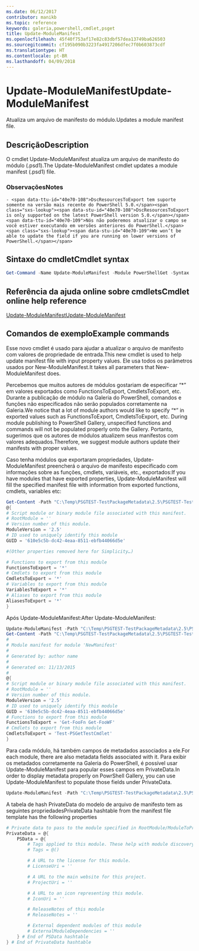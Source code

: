 ```yaml
---
ms.date: 06/12/2017
contributor: manikb
ms.topic: reference
keywords: galeria,powershell,cmdlet,psget
title: Update-ModuleManifest
ms.openlocfilehash: 45f40f753af17e82c83dbf57dea13749ba626503
ms.sourcegitcommit: cf195b090b3223fa4917206dfec7f0b603873cdf
ms.translationtype: HT
ms.contentlocale: pt-BR
ms.lasthandoff: 04/09/2018
---
```

# <a name="update-modulemanifest"></a><span data-ttu-id="40e70-103">Update-ModuleManifest</span><span class="sxs-lookup"><span data-stu-id="40e70-103">Update-ModuleManifest</span></span>
<span data-ttu-id="40e70-104">Atualiza um arquivo de manifesto do módulo.</span><span class="sxs-lookup"><span data-stu-id="40e70-104">Updates a module manifest file.</span></span>

## <a name="description"></a><span data-ttu-id="40e70-105">Descrição</span><span class="sxs-lookup"><span data-stu-id="40e70-105">Description</span></span>

<span data-ttu-id="40e70-106">O cmdlet Update-ModuleManifest atualiza um arquivo de manifesto do módulo (.psd1).</span><span class="sxs-lookup"><span data-stu-id="40e70-106">The Update-ModuleManifest cmdlet updates a module manifest (.psd1) file.</span></span>

### <a name="notes"></a><span data-ttu-id="40e70-107">Observações</span><span class="sxs-lookup"><span data-stu-id="40e70-107">Notes</span></span>
    - <span data-ttu-id="40e70-108">DscResourcesToExport tem suporte somente na versão mais recente do PowerShell 5.0.</span><span class="sxs-lookup"><span data-stu-id="40e70-108">DscResourcesToExport is only supported on the latest PowerShell version 5.0.</span></span> <span data-ttu-id="40e70-109">Nós não poderemos atualizar o campo se você estiver executando em versões anteriores do PowerShell.</span><span class="sxs-lookup"><span data-stu-id="40e70-109">We won’t be able to update the field if you are running on lower versions of PowerShell.</span></span>

## <a name="cmdlet-syntax"></a><span data-ttu-id="40e70-110">Sintaxe do cmdlet</span><span class="sxs-lookup"><span data-stu-id="40e70-110">Cmdlet syntax</span></span>
```powershell
Get-Command -Name Update-ModuleManifest -Module PowerShellGet -Syntax
```

## <a name="cmdlet-online-help-reference"></a><span data-ttu-id="40e70-111">Referência da ajuda online sobre cmdlets</span><span class="sxs-lookup"><span data-stu-id="40e70-111">Cmdlet online help reference</span></span>

[<span data-ttu-id="40e70-112">Update-ModuleManifest</span><span class="sxs-lookup"><span data-stu-id="40e70-112">Update-ModuleManifest</span></span>](http://go.microsoft.com/fwlink/?LinkId=619311)

## <a name="example-commands"></a><span data-ttu-id="40e70-113">Comandos de exemplo</span><span class="sxs-lookup"><span data-stu-id="40e70-113">Example commands</span></span>

<span data-ttu-id="40e70-114">Esse novo cmdlet é usado para ajudar a atualizar o arquivo de manifesto com valores de propriedade de entrada.</span><span class="sxs-lookup"><span data-stu-id="40e70-114">This new cmdlet is used to help update manifest file with input property values.</span></span> <span data-ttu-id="40e70-115">Ele usa todos os parâmetros usados por New-ModuleManifest.</span><span class="sxs-lookup"><span data-stu-id="40e70-115">It takes all parameters that New-ModuleManifest does.</span></span>

<span data-ttu-id="40e70-116">Percebemos que muitos autores de módulos gostariam de especificar “\*” em valores exportados como FunctionsToExport, CmdletsToExport, etc. Durante a publicação de módulo na Galeria do PowerShell, comandos e funções não especificados não serão populados corretamente na Galeria.</span><span class="sxs-lookup"><span data-stu-id="40e70-116">We notice that a lot of module authors would like to specify “\*” in exported values such as FunctionsToExport, CmdletsToExport, etc. During module publishing to PowerShell Gallery, unspecified functions and commands will not be populated properly onto the Gallery.</span></span> <span data-ttu-id="40e70-117">Portanto, sugerimos que os autores de módulos atualizem seus manifestos com valores adequados.</span><span class="sxs-lookup"><span data-stu-id="40e70-117">Therefore, we suggest module authors update their manifests with proper values.</span></span>

<span data-ttu-id="40e70-118">Caso tenha módulos que exportaram propriedades, Update-ModuleManifest preencherá o arquivo de manifesto especificado com informações sobre as funções, cmdlets, variáveis, etc., exportados:</span><span class="sxs-lookup"><span data-stu-id="40e70-118">If you have modules that have exported properties, Update-ModuleManifest will fill the specified manifest file with information from exported functions, cmdlets, variables etc:</span></span>
```powershell
Get-Content -Path "C:\Temp\PSGTEST-TestPackageMetadata\2.5\PSGTEST-TestPackageMetadata.psd1"
@{
# Script module or binary module file associated with this manifest.
# RootModule = ''
# Version number of this module.
ModuleVersion = '2.5'
# ID used to uniquely identify this module
GUID = '610e5c5b-dc42-4eaa-8511-ebfb44066d5e'

#(Other properties removed here for Simplicity…)

# Functions to export from this module
FunctionsToExport = '*'
# Cmdlets to export from this module
CmdletsToExport = '*'
# Variables to export from this module
VariablesToExport = '*'
# Aliases to export from this module
AliasesToExport = '*'
}
```

<span data-ttu-id="40e70-119">Após Update-ModuleManifest:</span><span class="sxs-lookup"><span data-stu-id="40e70-119">After Update-ModuleManifest:</span></span>
```powershell
Update-ModuleManifest -Path "C:\Temp\PSGTEST-TestPackageMetadata\2.5\PSGTEST-TestPackageMetadata.psd1"
Get-Content -Path "C:\Temp\PSGTEST-TestPackageMetadata\2.5\PSGTEST-TestPackageMetadata.psd1"
#
# Module manifest for module 'NewManifest'
#
# Generated by: author name
#
# Generated on: 11/13/2015
#
@{
# Script module or binary module file associated with this manifest.
# RootModule = ''
# Version number of this module.
ModuleVersion = '2.5'
# ID used to uniquely identify this module
GUID = '610e5c5b-dc42-4eaa-8511-ebfb44066d5e'
# Functions to export from this module
FunctionsToExport = 'Get-FooFn Get-FooWF'
# Cmdlets to export from this module
CmdletsToExport = 'Test-PSGetTestCmdlet'
}
```

<span data-ttu-id="40e70-120">Para cada módulo, há também campos de metadados associados a ele.</span><span class="sxs-lookup"><span data-stu-id="40e70-120">For each module, there are also metadata fields associated with it.</span></span> <span data-ttu-id="40e70-121">Para exibir os metadados corretamente na Galeria do PowerShell, é possível usar Update-ModuleManifest para popular esses campos em PrivateData.</span><span class="sxs-lookup"><span data-stu-id="40e70-121">In order to display metadata properly on PowrShell Gallery, you can use Update-ModuleManifest to populate those fields under PrivateData.</span></span>

```powershell
Update-ModuleManifest -Path "C:\Temp\PSGTEST-TestPackageMetadata\2.5\PSGTEST-TestPackageMetadata.psd1" -Tags "Tag1" -LicenseUri "http://license.com" -ProjectUri "http://project.com" -IconUri "http://icon.com" -ReleaseNotes "Test module"
```

<span data-ttu-id="40e70-122">A tabela de hash PrivateData do modelo de arquivo de manifesto tem as seguintes propriedades</span><span class="sxs-lookup"><span data-stu-id="40e70-122">PrivateData hashtable from the manifest file template has the following properties</span></span>

```powershell
# Private data to pass to the module specified in RootModule/ModuleToProcess. This may also contain a PSData hashtable with additional module metadata used by PowerShell.
PrivateData = @{
    PSData = @{
        # Tags applied to this module. These help with module discovery in online galleries.
        # Tags = @()

        # A URL to the license for this module.
        # LicenseUri = ''

        # A URL to the main website for this project.
        # ProjectUri = ''

        # A URL to an icon representing this module.
        # IconUri = ''

        # ReleaseNotes of this module
        # ReleaseNotes = ''

        # External dependent modules of this module
        # ExternalModuleDependencies = ''
    } # End of PSData hashtable
} # End of PrivateData hashtable
```